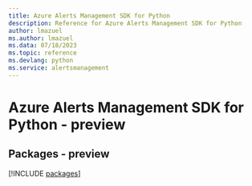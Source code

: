 ```yaml
---
title: Azure Alerts Management SDK for Python
description: Reference for Azure Alerts Management SDK for Python
author: lmazuel
ms.author: lmazuel
ms.data: 07/18/2023
ms.topic: reference
ms.devlang: python
ms.service: alertsmanagement
---
```

# Azure Alerts Management SDK for Python - preview
## Packages - preview
[!INCLUDE [packages](alerts-management-index.md)]